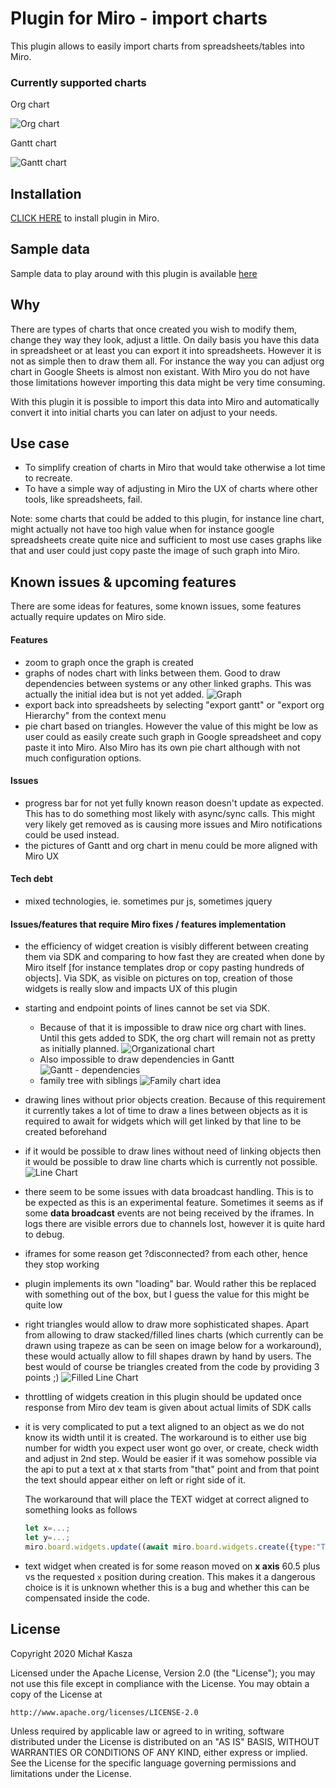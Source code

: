 # Plugin for Miro - import charts

This plugin allows to easily import charts from spreadsheets/tables into Miro. 

### Currently supported charts
 Org chart
 
![Org chart](docs/orgChart.gif)

Gantt chart

![Gantt chart](docs/gantt.gif)


## Installation
[CLICK HERE](https://miro.com/oauth/authorize/?response_type=token&client_id=3074457347050462782&redirect_uri=https://kaszaq.github.io/miro-chart-importer/installComplete.html) to install plugin in Miro.

## Sample data

Sample data to play around with this plugin is available [here](https://docs.google.com/spreadsheets/d/1Sw2g8WMVEoN1WZcd3oco1MXBeZVRDkFr__USVw8HF4Y/edit?usp=sharing)

## Why

There are types of charts that once created you wish to modify them, change they way they look, adjust a little. On daily basis you have this data in spreadsheet or at least you can export it into spreadsheets.
However it is not as simple then to draw them all. For instance the way you can adjust org chart in Google Sheets is almost non existant. With Miro you do not have those limitations however importing this data might be 
very time consuming.

With this plugin it is possible to import this data into Miro and automatically convert it into initial charts you can later on adjust to your needs.

## Use case

* To simplify creation of charts in Miro that would take otherwise a lot time to recreate.
* To have a simple way of adjusting in Miro the UX of charts where other tools, like spreadsheets, fail.

Note: some charts that could be added to this plugin, for instance line chart, might actually not have too high value when for instance google spreadsheets create quite nice and sufficient to most use cases graphs like that and user could just copy paste the image of such graph into Miro.

## Known issues & upcoming features
There are some ideas for features, some known issues, some features actually require updates on Miro side.

#### Features
* zoom to graph once the graph is created
* graphs of nodes chart with links between them. Good to draw dependencies between systems or any other linked graphs. This was actually the initial idea but is not yet added.
  ![Graph](docs/graph.jpg)
* export back into spreadsheets by selecting "export gantt" or "export org Hierarchy" from the context menu
* pie chart based on triangles. However the value of this might be low as user could as easily create such graph in Google spreadsheet and copy paste it into Miro. Also Miro has its own pie chart although with not much configuration options.

#### Issues
* progress bar for not yet fully known reason doesn't update as expected. This has to do something most likely with async/sync calls. This might very likely get removed as is causing more issues and Miro notifications could be used instead.
* the pictures of Gantt and org chart in menu could be more aligned with Miro UX

#### Tech debt
* mixed technologies, ie. sometimes pur js, sometimes jquery

#### Issues/features that require Miro fixes / features implementation
* the efficiency of widget creation is visibly different between creating them via SDK and comparing to how fast they are created when done by Miro itself [for instance templates drop or copy pasting hundreds of objects]. Via SDK, as visible on pictures on top, creation of those widgets is really slow and impacts UX of this plugin
* starting and endpoint points of lines cannot be set via SDK. 
  * Because of that it is impossible to draw nice org chart with lines. Until this gets added to SDK, the org chart will remain not as pretty as initially planned.
    ![Organizational chart](docs/prettyOrgChart.jpg)
  * Also impossible to draw dependencies in Gantt
    ![Gantt - dependencies](docs/ganttDependencies.jpg)
  * family tree with siblings
    ![Family chart idea](docs/familyTree.jpg)
* drawing lines without prior objects creation. Because of this requirement it currently takes a lot of time to draw a lines between objects as it is required to await for widgets which will get linked by that line to be created beforehand
* if it would be possible to draw lines without need of linking objects then it would be possible to draw line charts which is currently not possible.
  ![Line Chart](docs/lineChart.jpg)
* there seem to be some issues with data broadcast handling. This is to be expected as this is an experimental feature. Sometimes it seems as if some **data broadcast** events are not being received by the iframes. In logs there are visible errors due to channels lost, however it is quite hard to debug.
* iframes for some reason get ?disconnected? from each other, hence they stop working
* plugin implements its own "loading" bar. Would rather this be replaced with something out of the box, but I guess the value for this might be quite low
* right triangles would allow to draw more sophisticated shapes. Apart from allowing to draw stacked/filled lines charts (which currently can be drawn using trapeze as can be seen on image below for a workaround), these would actually allow to fill shapes drawn by hand by users. The best would of course be triangles created from the code by providing 3 points ;)
  ![Filled Line Chart](docs/filledLineChart.jpg)
* throttling of widgets creation in this plugin should be updated once response from Miro dev team is given about actual limits of SDK calls
* it is very complicated to put a text aligned to an object as we do not know its width until it is created. The workaround is to either use big number for width you expect user wont go over, or create, check width and adjust in 2nd step. Would be easier if it was somehow possible via the api to put a text at x that starts from "that" point and from that point the text should appear either on left or right side of it.

  The workaround that will place the TEXT widget at correct aligned to something looks as follows
  ```javascript
  let x=...;
  let y=...;
  miro.board.widgets.update((await miro.board.widgets.create({type:"TEXT", x:x-60.5, y:y, text: "Some sample text", clientVisible:false})).map(widget => {return {id:widget.id, x:widget.x+widget.width/2, clientVisible:true}}));```
* text widget when created is for some reason moved on **x axis** 60.5 plus vs the requested `x` position during creation. This makes it a dangerous choice is it is unknown whether this is a bug and whether this can be compensated inside the code.
    
    
## License

Copyright 2020 Michał Kasza

Licensed under the Apache License, Version 2.0 (the "License");
you may not use this file except in compliance with the License.
You may obtain a copy of the License at

    http://www.apache.org/licenses/LICENSE-2.0

Unless required by applicable law or agreed to in writing, software
distributed under the License is distributed on an "AS IS" BASIS,
WITHOUT WARRANTIES OR CONDITIONS OF ANY KIND, either express or implied.
See the License for the specific language governing permissions and
limitations under the License.
